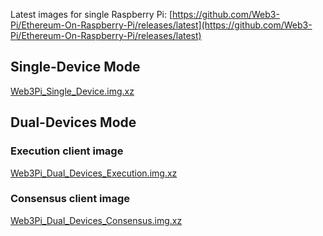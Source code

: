 
Latest images for single Raspberry Pi: [https://github.com/Web3-Pi/Ethereum-On-Raspberry-Pi/releases/latest](https://github.com/Web3-Pi/Ethereum-On-Raspberry-Pi/releases/latest)


## Single-Device Mode

[Web3Pi_Single_Device.img.xz](https://github.com/Web3-Pi/Ethereum-On-Raspberry-Pi/releases/latest/download/Web3Pi_Single_Device.img.xz)

## Dual-Devices Mode

### Execution client image

[Web3Pi_Dual_Devices_Execution.img.xz](https://github.com/Web3-Pi/Ethereum-On-Raspberry-Pi/releases/latest/download/Web3Pi_Dual_Devices_Execution.img.xz)

### Consensus client image

[Web3Pi_Dual_Devices_Consensus.img.xz](https://github.com/Web3-Pi/Ethereum-On-Raspberry-Pi/releases/latest/download/Web3Pi_Dual_Devices_Consensus.img.xz)
